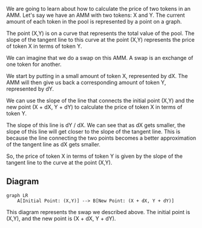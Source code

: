 We are going to learn about how to calculate the price of two tokens in an AMM. Let's say we have an AMM with two tokens: X and Y. The current amount of each token in the pool is represented by a point on a graph.

The point (X,Y) is on a curve that represents the total value of the pool. The slope of the tangent line to this curve at the point (X,Y) represents the price of token X in terms of token Y.

We can imagine that we do a swap on this AMM. A swap is an exchange of one token for another.

We start by putting in a small amount of token X, represented by dX. The AMM will then give us back a corresponding amount of token Y, represented by dY.

We can use the slope of the line that connects the initial point (X,Y) and the new point (X + dX, Y + dY) to calculate the price of token X in terms of token Y.

The slope of this line is dY / dX. We can see that as dX gets smaller, the slope of this line will get closer to the slope of the tangent line. This is because the line connecting the two points becomes a better approximation of the tangent line as dX gets smaller.

So, the price of token X in terms of token Y is given by the slope of the tangent line to the curve at the point (X,Y).

##  Diagram

```mermaid
graph LR
    A[Initial Point: (X,Y)] --> B[New Point: (X + dX, Y + dY)]
```

This diagram represents the swap we described above. The initial point is (X,Y), and the new point is (X + dX, Y + dY). 
